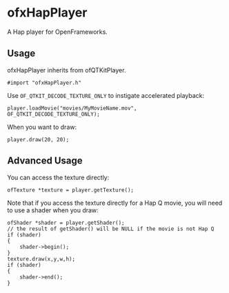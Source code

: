 ofxHapPlayer
============

A Hap player for OpenFrameworks.

Usage
-----

ofxHapPlayer inherits from ofQTKitPlayer.

    #import "ofxHapPlayer.h"

Use ````OF_QTKIT_DECODE_TEXTURE_ONLY```` to instigate accelerated playback:

    player.loadMovie("movies/MyMovieName.mov", OF_QTKIT_DECODE_TEXTURE_ONLY);

When you want to draw:

	player.draw(20, 20);

Advanced Usage
--------------

You can access the texture directly:

	ofTexture *texture = player.getTexture();

Note that if you access the texture directly for a Hap Q movie, you will need to use a shader when you draw:

    ofShader *shader = player.getShader();
    // the result of getShader() will be NULL if the movie is not Hap Q
    if (shader)
    {
        shader->begin();
    }
	texture.draw(x,y,w,h);
    if (shader)
    {
        shader->end();
    }
    
